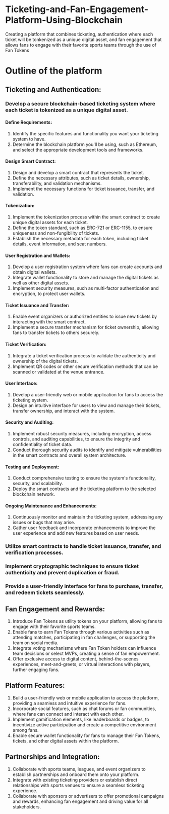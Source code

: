 # Ticketing-and-Fan-Engagement-Platform-Using-Blockchain
Creating a platform that combines ticketing, authentication where each ticket will be tonkenized as a unique digital asset, and fan engagement that allows fans to engage with their favorite sports teams through the use of Fan Tokens

# Outline of the platform
## Ticketing and Authentication:

### Develop a secure blockchain-based ticketing system where each ticket is tokenized as a unique digital asset.
#### Define Requirements:

1. Identify the specific features and functionality you want your ticketing system to have.
2. Determine the blockchain platform you'll be using, such as Ethereum, and select the appropriate development tools and frameworks.
#### Design Smart Contract:

1. Design and develop a smart contract that represents the ticket.
2. Define the necessary attributes, such as ticket details, ownership, transferability, and validation mechanisms.
3. Implement the necessary functions for ticket issuance, transfer, and validation.

#### Tokenization:

1. Implement the tokenization process within the smart contract to create unique digital assets for each ticket.
2. Define the token standard, such as ERC-721 or ERC-1155, to ensure uniqueness and non-fungibility of tickets.
3. Establish the necessary metadata for each token, including ticket details, event information, and seat numbers.

#### User Registration and Wallets:

1. Develop a user registration system where fans can create accounts and obtain digital wallets.
2. Integrate wallet functionality to store and manage the digital tickets as well as other digital assets.
3. Implement security measures, such as multi-factor authentication and encryption, to protect user wallets.

#### Ticket Issuance and Transfer:

1. Enable event organizers or authorized entities to issue new tickets by interacting with the smart contract.
2. Implement a secure transfer mechanism for ticket ownership, allowing fans to transfer tickets to others securely.

#### Ticket Verification:

1. Integrate a ticket verification process to validate the authenticity and ownership of the digital tickets.
2. Implement QR codes or other secure verification methods that can be scanned or validated at the venue entrance.

#### User Interface:

1. Develop a user-friendly web or mobile application for fans to access the ticketing system.
2. Design an intuitive interface for users to view and manage their tickets, transfer ownership, and interact with the system.

#### Security and Auditing:

1. Implement robust security measures, including encryption, access controls, and auditing capabilities, to ensure the integrity and confidentiality of ticket data.
2. Conduct thorough security audits to identify and mitigate vulnerabilities in the smart contracts and overall system architecture.

#### Testing and Deployment:

1. Conduct comprehensive testing to ensure the system's functionality, security, and scalability.
2. Deploy the smart contracts and the ticketing platform to the selected blockchain network.

#### Ongoing Maintenance and Enhancements:

1. Continuously monitor and maintain the ticketing system, addressing any issues or bugs that may arise.
2. Gather user feedback and incorporate enhancements to improve the user experience and add new features based on user needs.

### Utilize smart contracts to handle ticket issuance, transfer, and verification processes.
### Implement cryptographic techniques to ensure ticket authenticity and prevent duplication or fraud.
### Provide a user-friendly interface for fans to purchase, transfer, and redeem tickets seamlessly.

## Fan Engagement and Rewards:

1. Introduce Fan Tokens as utility tokens on your platform, allowing fans to engage with their favorite sports teams.
2. Enable fans to earn Fan Tokens through various activities such as attending matches, participating in fan challenges, or supporting the team on social media.
3. Integrate voting mechanisms where Fan Token holders can influence team decisions or select MVPs, creating a sense of fan empowerment.
4. Offer exclusive access to digital content, behind-the-scenes experiences, meet-and-greets, or virtual interactions with players, further engaging fans.

## Platform Features:

1. Build a user-friendly web or mobile application to access the platform, providing a seamless and intuitive experience for fans.
2. Incorporate social features, such as chat forums or fan communities, where fans can connect and interact with each other.
3. Implement gamification elements, like leaderboards or badges, to incentivize active participation and create a competitive environment among fans.
4. Enable secure wallet functionality for fans to manage their Fan Tokens, tickets, and other digital assets within the platform.

## Partnerships and Integration:

1. Collaborate with sports teams, leagues, and event organizers to establish partnerships and onboard them onto your platform.
2. Integrate with existing ticketing providers or establish direct relationships with sports venues to ensure a seamless ticketing experience.
3. Collaborate with sponsors or advertisers to offer promotional campaigns and rewards, enhancing fan engagement and driving value for all stakeholders.
